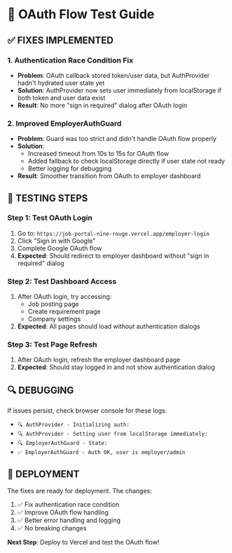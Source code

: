 # 🧪 OAuth Flow Test Guide

## ✅ **FIXES IMPLEMENTED**

### **1. Authentication Race Condition Fix**
- **Problem**: OAuth callback stored token/user data, but AuthProvider hadn't hydrated user state yet
- **Solution**: AuthProvider now sets user immediately from localStorage if both token and user data exist
- **Result**: No more "sign in required" dialog after OAuth login

### **2. Improved EmployerAuthGuard**
- **Problem**: Guard was too strict and didn't handle OAuth flow properly
- **Solution**: 
  - Increased timeout from 10s to 15s for OAuth flow
  - Added fallback to check localStorage directly if user state not ready
  - Better logging for debugging
- **Result**: Smoother transition from OAuth to employer dashboard

## 🧪 **TESTING STEPS**

### **Step 1: Test OAuth Login**
1. Go to: `https://job-portal-nine-rouge.vercel.app/employer-login`
2. Click "Sign in with Google"
3. Complete Google OAuth flow
4. **Expected**: Should redirect to employer dashboard without "sign in required" dialog

### **Step 2: Test Dashboard Access**
1. After OAuth login, try accessing:
   - Job posting page
   - Create requirement page
   - Company settings
2. **Expected**: All pages should load without authentication dialogs

### **Step 3: Test Page Refresh**
1. After OAuth login, refresh the employer dashboard page
2. **Expected**: Should stay logged in and not show authentication dialog

## 🔍 **DEBUGGING**

If issues persist, check browser console for these logs:
- `🔍 AuthProvider - Initializing auth:`
- `🔍 AuthProvider - Setting user from localStorage immediately:`
- `🔍 EmployerAuthGuard - State:`
- `✅ EmployerAuthGuard - Auth OK, user is employer/admin`

## 🚀 **DEPLOYMENT**

The fixes are ready for deployment. The changes:
1. ✅ Fix authentication race condition
2. ✅ Improve OAuth flow handling
3. ✅ Better error handling and logging
4. ✅ No breaking changes

**Next Step**: Deploy to Vercel and test the OAuth flow!
